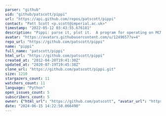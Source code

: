 ```yaml
---
parser: "github"
uid: "github/patscott/pippi"
url: "https://api.github.com/repos/patscott/pippi"
contact: "Patt Scott <p.scott@imperial.ac.uk>"
timestamp: "2022-05-12 03:43:55.676181"
description: "Pippi: parse it, plot it.  A program for operating on MCMC chains and related lists of samples from a function or distribution."
avatar: "https://avatars.githubusercontent.com/u/1249657?v=4"
repo_url: "https://github.com/patscott/pippi"
name: "pippi"
full_name: "patscott/pippi"
html_url: "https://github.com/patscott/pippi"
created_at: "2012-04-20T19:41:30Z"
updated_at: "2020-07-19T19:45:38Z"
clone_url: "https://github.com/patscott/pippi.git"
size: 1210
stargazers_count: 11
watchers_count: 11
language: "Python"
open_issues_count: 5
subscribers_count: 5
owner: {"html_url": "https://github.com/patscott", "avatar_url": "https://avatars.githubusercontent.com/u/1249657?v=4", "login": "patscott", "type": "User"}
date: "2024-06-15 14:22:50.066490"
---
```

